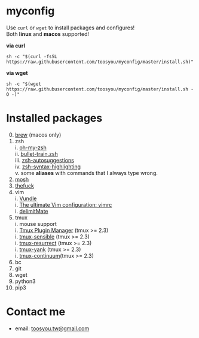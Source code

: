 # myconfig
Use `curl` or `wget` to install packages and configures!  
Both **linux** and **macos** supported!  
  
**via curl**
```shell
sh -c "$(curl -fsSL https://raw.githubusercontent.com/toosyou/myconfig/master/install.sh)"
```
  
**via wget**  
```shell
sh -c "$(wget https://raw.githubusercontent.com/toosyou/myconfig/master/install.sh -O -)"
```

# Installed packages
0. [brew](https://brew.sh/) (macos only)
1. zsh  
    i. [oh-my-zsh](https://github.com/robbyrussell/oh-my-zsh)  
    ii. [bullet-train.zsh](https://github.com/caiogondim/bullet-train.zsh)  
    iii. [zsh-autosuggestions](https://github.com/zsh-users/zsh-autosuggestions)  
    iv. [zsh-syntax-highlighting](https://github.com/zsh-users/zsh-syntax-highlighting)  
    v. some **aliases** with commands that I always type wrong.  
1. [mosh](https://mosh.org/)
1. [thefuck](https://github.com/nvbn/thefuck)
1. vim  
    i. [Vundle](https://github.com/VundleVim/Vundle.vim)  
    i. [The ultimate Vim configuration: vimrc](https://github.com/amix/vimrc)  
    i. [delimitMate](https://github.com/Raimondi/delimitMate)  
1. tmux  
    i. mouse support  
    i. [Tmux Plugin Manager](https://github.com/tmux-plugins/tpm) (tmux >= 2.3)  
    i. [tmux-sensible](https://github.com/tmux-plugins/tmux-sensible) (tmux >= 2.3)  
    i. [tmux-resurrect](https://github.com/tmux-plugins/tmux-resurrect) (tmux >= 2.3)  
    i. [tmux-yank](https://github.com/tmux-plugins/tmux-yank) (tmux >= 2.3)  
    i. [tmux-continuum](https://github.com/tmux-plugins/tmux-continuum)(tmux >= 2.3)  
1. bc
1. git
1. wget
1. python3
1. pip3

# Contact me
- email: toosyou.tw@gmail.com
